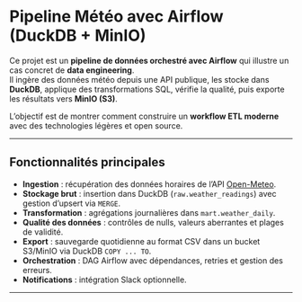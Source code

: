 # Pipeline Météo avec Airflow (DuckDB + MinIO)

Ce projet est un **pipeline de données orchestré avec Airflow** qui illustre un cas concret de **data engineering**.  
Il ingère des données météo depuis une API publique, les stocke dans **DuckDB**, applique des transformations SQL, vérifie la qualité, puis exporte les résultats vers **MinIO (S3)**.  

L’objectif est de montrer comment construire un **workflow ETL moderne** avec des technologies légères et open source.

---

## Fonctionnalités principales

- **Ingestion** : récupération des données horaires de l’API [Open-Meteo](https://open-meteo.com/).  
- **Stockage brut** : insertion dans DuckDB (`raw.weather_readings`) avec gestion d’upsert via `MERGE`.  
- **Transformation** : agrégations journalières dans `mart.weather_daily`.  
- **Qualité des données** : contrôles de nulls, valeurs aberrantes et plages de validité.  
- **Export** : sauvegarde quotidienne au format CSV dans un bucket S3/MinIO via DuckDB `COPY ... TO`.  
- **Orchestration** : DAG Airflow avec dépendances, retries et gestion des erreurs.   
- **Notifications** : intégration Slack optionnelle.  

---

